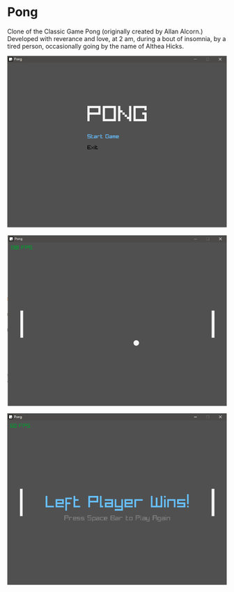 # Pong
Clone of the Classic Game Pong (originally created by Allan Alcorn.)
Developed with reverance and love, at 2 am, during a bout of insomnia, by a tired person, occasionally going by the name of Althea Hicks.

![Start Menu](./images/screenshot_1.PNG) 


![Game Play](./images/screenshot_2.png) 


![End Game](./images/screenshot_3.PNG) 
